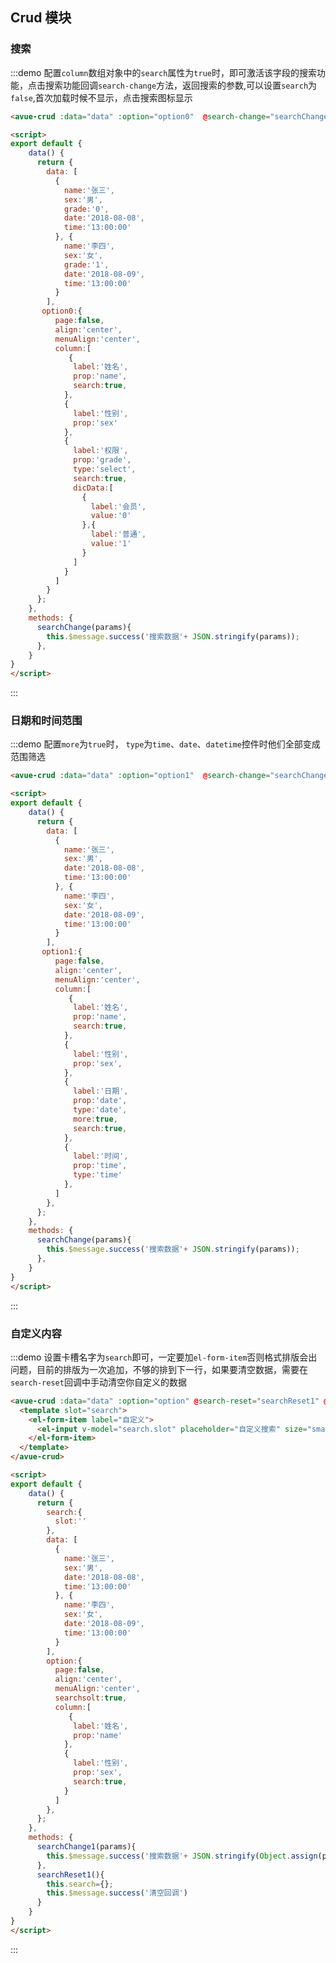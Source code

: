 <script>
export default {
    data() {
      return {
        search:{
          slot:''
        },
        data: [
          {
            name:'张三',
            sex:'男',
            grade:[1],
            date:'2018-08-08',
            time:'13:00:00'
          }, {
            name:'李四',
            sex:'女',
            grade:[0],
            date:'2018-08-09',
            time:'13:00:00'
          }
        ],
        option:{
          page:false,
          align:'center',
          menuAlign:'center',
          searchsolt:true,
          column:[
             {
              label:'姓名',
              prop:'name'
            },
            {
              label:'性别',
              prop:'sex'
            }
          ]
        },
        option0:{
          page:false,
          align:'center',
          menuAlign:'center',
          column:[
             {
              label:'姓名',
              prop:'name',
              search:true,
            },
            {
              label:'性别',
              prop:'sex'
            },
            {
              label:'权限',
              prop:'grade',
              search:true,
              type:'checkbox',
              dicData:[
                {
                  label:'会员',
                  value:'0'
                },{
                  label:'普通',
                  value:'1'
                }
              ]
            }
          ]
        },
         option1:{
          page:false,
          align:'center',
          menuAlign:'center',
          column:[
             {
              label:'姓名',
              prop:'name',
              search:true,
            },
            {
              label:'性别',
              prop:'sex',
            },
            {
              label:'日期',
              prop:'date',
              type:'date',
              more:true,
              search:true,
            },
            {
              label:'时间',
              prop:'time',
              type:'time'
            },
          ]
        },
      };
    },
    methods: {
      searchChange1(params){
        this.$message.success('搜索数据'+ JSON.stringify(Object.assign(params,this.search)));
      },
      searchChange(params){
        this.$message.success('搜索数据'+ JSON.stringify(params));
      },
      searchReset1(){
        this.search={};
        this.$message.success('清空回调')
      }
    }
}
</script>

<style>

</style>

## Crud 模块



### 搜索

:::demo  配置`column`数组对象中的`search`属性为`true`时，即可激活该字段的搜索功能，点击搜索功能回调`search-change`方法，返回搜索的参数,可以设置`search`为`false`,首次加载时候不显示，点击搜索图标显示
```html
<avue-crud :data="data" :option="option0"  @search-change="searchChange"></avue-crud>

<script>
export default {
    data() {
      return {
        data: [
          {
            name:'张三',
            sex:'男',
            grade:'0',
            date:'2018-08-08',
            time:'13:00:00'
          }, {
            name:'李四',
            sex:'女',
            grade:'1',
            date:'2018-08-09',
            time:'13:00:00'
          }
        ],
       option0:{
          page:false,
          align:'center',
          menuAlign:'center',
          column:[
             {
              label:'姓名',
              prop:'name',
              search:true,
            },
            {
              label:'性别',
              prop:'sex'
            },
            {
              label:'权限',
              prop:'grade',
              type:'select',
              search:true,
              dicData:[
                {
                  label:'会员',
                  value:'0'
                },{
                  label:'普通',
                  value:'1'
                }
              ]
            }
          ]
        }
      };
    },
    methods: {
      searchChange(params){
        this.$message.success('搜索数据'+ JSON.stringify(params));
      },
    }
}
</script>
```
:::


### 日期和时间范围

:::demo  配置`more`为`true`时， `type`为`time`、`date`、`datetime`控件时他们全部变成范围筛选
```html
<avue-crud :data="data" :option="option1"  @search-change="searchChange"></avue-crud>

<script>
export default {
    data() {
      return {
        data: [
          {
            name:'张三',
            sex:'男',
            date:'2018-08-08',
            time:'13:00:00'
          }, {
            name:'李四',
            sex:'女',
            date:'2018-08-09',
            time:'13:00:00'
          }
        ],
       option1:{
          page:false,
          align:'center',
          menuAlign:'center',
          column:[
             {
              label:'姓名',
              prop:'name',
              search:true,
            },
            {
              label:'性别',
              prop:'sex',
            },
            {
              label:'日期',
              prop:'date',
              type:'date',
              more:true,
              search:true,
            },
            {
              label:'时间',
              prop:'time',
              type:'time'
            },
          ]
        },
      };
    },
    methods: {
      searchChange(params){
        this.$message.success('搜索数据'+ JSON.stringify(params));
      },
    }
}
</script>
```
:::


### 自定义内容

:::demo  设置卡槽名字为`search`即可，一定要加`el-form-item`否则格式排版会出问题，目前的排版为一次追加，不够的排到下一行，如果要清空数据，需要在`search-reset`回调中手动清空你自定义的数据
```html
<avue-crud :data="data" :option="option" @search-reset="searchReset1" @search-change="searchChange1">
  <template slot="search">
    <el-form-item label="自定义">
      <el-input v-model="search.slot" placeholder="自定义搜索" size="small"/>
    </el-form-item>
  </template>
</avue-crud>

<script>
export default {
    data() {
      return {
        search:{
          slot:''
        },
        data: [
          {
            name:'张三',
            sex:'男',
            date:'2018-08-08',
            time:'13:00:00'
          }, {
            name:'李四',
            sex:'女',
            date:'2018-08-09',
            time:'13:00:00'
          }
        ],
        option:{
          page:false,
          align:'center',
          menuAlign:'center',
          searchsolt:true,
          column:[
             {
              label:'姓名',
              prop:'name'
            },
            {
              label:'性别',
              prop:'sex',
              search:true,
            }
          ]
        },
      };
    },
    methods: {
      searchChange1(params){
        this.$message.success('搜索数据'+ JSON.stringify(Object.assign(params,this.search)));
      },
      searchReset1(){
        this.search={};
        this.$message.success('清空回调')
      }
    }
}
</script>
```
:::